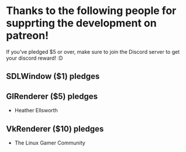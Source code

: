 # Thanks to the following people for supprting the development on patreon!
If you've pledged $5 or over, make sure to join the Discord server to get your discord reward! :D
## SDLWindow ($1) pledges

## GlRenderer ($5) pledges
* Heather Ellsworth

## VkRenderer ($10) pledges
* The Linux Gamer Community
